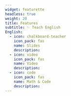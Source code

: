 ```yaml
---
widget: featurette
headless: true
weight: 20
title: Features
subtitle: ✨ Teach English
English:
  - icon: chalkboard-teacher
    icon_pack: fas
    name: Slides
    description: 
  - icon: video
    icon_pack: fas
    name: Video
    description: 
  - icon: code
    icon_pack: fas
    name: Math & Code
    description: 
---
```

